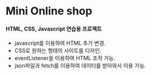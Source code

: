 # Mini Online shop 

#### HTML, CSS, Javascript 연습용 프로젝트

+ javascript를 이용하여 HTML 추가 변경.
+ CSS로 원하는 형태의 사이트를 디자인.
+ eventListener을 이용하여 HTML 조작 가능.
+ json파일과 fetch를 이용하여 데이터를 받아와서 이용 가능. 
